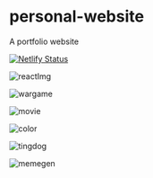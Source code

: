 # personal-website
A portfolio website

[![Netlify Status](https://api.netlify.com/api/v1/badges/744bffd7-9609-4c06-9cf1-f1bc3c3367a2/deploy-status)](https://app.netlify.com/sites/fascinating-tulumba-e40236/deploys)

![reactImg](https://user-images.githubusercontent.com/66684175/229860183-5bde3fa3-720e-4fd0-8050-ef0723d9385f.PNG)

![wargame](https://user-images.githubusercontent.com/66684175/229866581-1c288413-d769-43c5-baac-571ca3a5a314.PNG)

![movie](https://user-images.githubusercontent.com/66684175/229866597-7d21dd3c-c00f-4b7f-8fee-46f632d4097e.PNG)

![color](https://user-images.githubusercontent.com/66684175/229868304-0efb8dfe-b2d6-4210-9597-abf707183652.PNG)

![tingdog](https://user-images.githubusercontent.com/66684175/229869488-f7929025-9b5c-47d9-89b5-3b82e8c825d2.PNG)

![memegen](https://user-images.githubusercontent.com/66684175/229871481-eef4c352-2011-4f5c-8c12-9f9ce71984e2.PNG)
